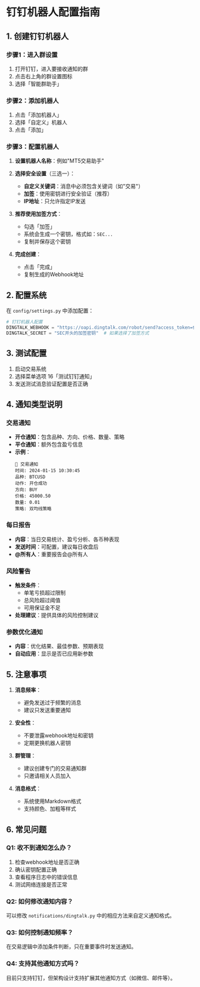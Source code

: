 # 钉钉机器人配置指南

## 1. 创建钉钉机器人

### 步骤1：进入群设置
1. 打开钉钉，进入要接收通知的群
2. 点击右上角的群设置图标
3. 选择「智能群助手」

### 步骤2：添加机器人
1. 点击「添加机器人」
2. 选择「自定义」机器人
3. 点击「添加」

### 步骤3：配置机器人
1. **设置机器人名称**：例如"MT5交易助手"
2. **选择安全设置**（三选一）：
   - **自定义关键词**：消息中必须包含关键词（如"交易"）
   - **加签**：使用密钥进行安全验证（推荐）
   - **IP地址**：只允许指定IP发送

3. **推荐使用加签方式**：
   - 勾选「加签」
   - 系统会生成一个密钥，格式如：`SEC...`
   - 复制并保存这个密钥

4. **完成创建**：
   - 点击「完成」
   - 复制生成的Webhook地址

## 2. 配置系统

在 `config/settings.py` 中添加配置：

```python
# 钉钉机器人配置
DINGTALK_WEBHOOK = "https://oapi.dingtalk.com/robot/send?access_token=你的access_token"
DINGTALK_SECRET = "SEC开头的加签密钥"  # 如果选择了加签方式
```

## 3. 测试配置

1. 启动交易系统
2. 选择菜单选项 16「测试钉钉通知」
3. 发送测试消息验证配置是否正确

## 4. 通知类型说明

### 交易通知
- **开仓通知**：包含品种、方向、价格、数量、策略
- **平仓通知**：额外包含盈亏信息
- **示例**：
  ```
  🔔 交易通知
  时间: 2024-01-15 10:30:45
  品种: BTCUSD
  动作: 开仓成功
  方向: BUY
  价格: 45000.50
  数量: 0.01
  策略: 双均线策略
  ```

### 每日报告
- **内容**：当日交易统计、盈亏分析、各币种表现
- **发送时间**：可配置，建议每日收盘后
- **@所有人**：重要报告会@所有人

### 风险警告
- **触发条件**：
  - 单笔亏损超过限制
  - 总风险超过阈值
  - 可用保证金不足
- **处理建议**：提供具体的风险控制建议

### 参数优化通知
- **内容**：优化结果、最佳参数、预期表现
- **自动应用**：显示是否已应用新参数

## 5. 注意事项

1. **消息频率**：
   - 避免发送过于频繁的消息
   - 建议只发送重要通知

2. **安全性**：
   - 不要泄露webhook地址和密钥
   - 定期更换机器人密钥

3. **群管理**：
   - 建议创建专门的交易通知群
   - 只邀请相关人员加入

4. **消息格式**：
   - 系统使用Markdown格式
   - 支持颜色、加粗等样式

## 6. 常见问题

### Q1: 收不到通知怎么办？
1. 检查webhook地址是否正确
2. 确认密钥配置正确
3. 查看程序日志中的错误信息
4. 测试网络连接是否正常

### Q2: 如何修改通知内容？
可以修改 `notifications/dingtalk.py` 中的相应方法来自定义通知格式。

### Q3: 如何控制通知频率？
在交易逻辑中添加条件判断，只在重要事件时发送通知。

### Q4: 支持其他通知方式吗？
目前只支持钉钉，但架构设计支持扩展其他通知方式（如微信、邮件等）。